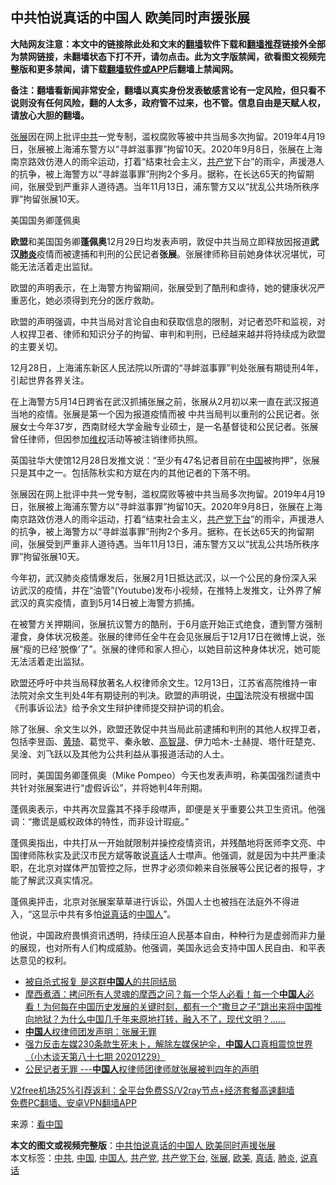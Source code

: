  <h2>中共怕说真话的中国人 欧美同时声援张展</h2> <p class="notice"><b>大陆网友注意：本文中的链接除此处和文末的<a href="https://github.com/bannedbook/fanqiang" >翻墙</a>软件下载和<a href="https://github.com/killgcd/justmysocks/blob/master/README.md">翻墙推荐</a>链接外全部为禁网链接，未翻墙状态下打不开，请勿点击。此为文字版禁闻，欲看图文视频完整版和更多禁闻，请下载<a href="https://github.com/bannedbook/fanqiang">翻墙软件或APP</a>后翻墙上禁闻网。</p><p>备注：翻墙看新闻非常安全，翻墙以真实身份发表敏感言论有一定风险，但只看不说则没有任何风险，翻的人太多，政府管不过来，也不管。信息自由是天赋人权，请放心大胆的翻墙。</b></p>  <div class="entry"> <p id="summary"><a href="https://www.bannedbook.org/bnews/tag/%e5%bc%a0%e5%b1%95/" class="st_tag internal_tag" rel="tag" title="标签 张展 下的日志">张展</a>因在网上批评<a href="https://www.bannedbook.org/bnews/tag/%e4%b8%ad%e5%85%b1/" class="st_tag internal_tag" rel="tag" title="标签 中共 下的日志">中共</a>一党专制，滥权腐败等被中共当局多次拘留。2019年4月19日，张展被上海浦东警方以“寻衅滋事罪”拘留10天。2020年9月8日，张展在上海南京路效仿港人的雨伞运动，打着“结束社会主义，<a href="https://www.bannedbook.org/bnews/tag/%e5%85%b1%e4%ba%a7%e5%85%9a/" class="st_tag internal_tag" rel="tag" title="标签 共产党 下的日志">共产党</a>下台”的雨伞，声援港人的抗争，被上海警方以“寻衅滋事罪”刑拘2个多月。据称，在长达65天的拘留期间，张展受到严重非人道待遇。当年11月13日，浦东警方又以“扰乱公共场所秩序罪”拘留张展10天。</p> <p id="conimg">美国国务卿蓬佩奥</p> <p><strong>欧盟</strong>和美国国务卿<strong>蓬佩奥</strong>12月29日均发表声明，敦促中共当局立即释放因报道<strong>武汉<a href="https://www.bannedbook.org/bnews/tag/%e8%82%ba%e7%82%8e/" class="st_tag internal_tag" rel="tag" title="标签 肺炎 下的日志">肺炎</a></strong>疫情而被逮捕和判刑的公民记者<strong>张展</strong>。张展律师称目前她身体状况堪忧，可能无法活着走出监狱。</p> <p>欧盟的声明表示，在上海警方拘留期间，张展受到了酷刑和虐待，她的健康状况严重恶化，她必须得到充分的医疗救助。</p>  <p>欧盟的声明强调，中共当局对言论自由和获取信息的限制，对记者恐吓和监视，对人权捍卫者、律师和知识分子的拘留、审判和判刑，已经越来越并将持续成为欧盟的主要关切。</p> <p>12月28日，上海浦东新区人民法院以所谓的“寻衅滋事罪”判处张展有期徒刑4年，引起世界各界关注。</p> <p>在上海警方5月14日跨省在武汉抓捕张展之前，张展从2月初以来一直在武汉报道当地的疫情。张展是第一个因为报道疫情而被 中共当局判以重刑的公民记者。张展女士今年37岁，西南财经大学金融专业硕士，是一名基督徒和公民记者。张展曾任律师，但因参加<span class='wp_keywordlink_affiliate'><a href="https://www.bannedbook.org/bnews/weiquan/" title="维权" target="_blank">维权</a></span>活动等被注销律师执照。</p> <p>英国驻华大使馆12月28日发推文说：“至少有47名记者目前在<span class='wp_keywordlink_affiliate'><a href="https://www.bannedbook.org/" title="中国" target="_blank">中国</a></span>被拘押”，张展只是其中之一。包括陈秋实和方斌在内的其他记者的下落不明。</p>  <p>张展因在网上批评中共一党专制，滥权腐败等被中共当局多次拘留。2019年4月19日，张展被上海浦东警方以“寻衅滋事罪”拘留10天。2020年9月8日，张展在上海南京路效仿港人的雨伞运动，打着“结束社会主义，<a href="https://www.bannedbook.org/bnews/tag/%e5%85%b1%e4%ba%a7%e5%85%9a%e4%b8%8b%e5%8f%b0/" class="st_tag internal_tag" rel="tag" title="标签 共产党下台 下的日志">共产党下台</a>”的雨伞，声援港人的抗争，被上海警方以“寻衅滋事罪”刑拘2个多月。据称，在长达65天的拘留期间，张展受到严重非人道待遇。当年11月13日，浦东警方又以“扰乱公共场所秩序罪”拘留张展10天。</p> <p>今年初，武汉肺炎疫情爆发后，张展2月1日抵达武汉，以一个公民的身份深入采访武汉的疫情，并在“油管”(Youtube)发布小视频，在推特上发推文，让外界了解武汉的真实疫情，直到5月14日被上海警方抓捕。</p> <p>在被警方关押期间，张展抗议警方的酷刑，于6月底开始正式绝食，遭到警方强制灌食，身体状况极差。张展的律师任全牛在会见张展后于12月17日在微博上说，张展“瘦的已经‘脱像’了”。张展的律师和家人担心，以她目前这种身体状况，她可能无法活着走出监狱。</p> <p>欧盟还呼吁中共当局释放著名人权律师余文生。12月13日，江苏省高院维持一审法院对余文生判处4年有期徒刑的判决。欧盟的声明说，<a href="https://www.bannedbook.org/bnews/tag/%E4%B8%AD%E5%9B%BD/" class="st_tag internal_tag" rel="tag" title="标签 中国 下的日志">中国</a>法院没有根据中国《刑事诉讼法》给予余文生辩护律师提交辩护词的机会。</p>  <p>除了张展、余文生以外，欧盟还敦促中共当局此前逮捕和判刑的其他人权捍卫者，包括李昱函、<span class='wp_keywordlink'><a href="https://www.bannedbook.org/forum10/topic200.html" title="黄琦" target="_blank">黄琦</a></span>、葛觉平、秦永敏、<span class='wp_keywordlink'><a href="https://www.bannedbook.org/forum10/topic379.html" title="高智晟" target="_blank">高智晟</a></span>、伊力哈木-土赫提、塔什旺楚克、吴淦、刘飞跃以及其他为公共利益从事报道活动的人士。</p> <p>同时，美国国务卿蓬佩奥（Mike Pompeo）今天也发表声明，称美国强烈谴责中共针对张展案进行“虚假诉讼”，并将她判4年刑期。</p> <p>蓬佩奥表示，中共再次显露其不择手段噤声，即便是关乎重要公共卫生资讯。他强调：“撒谎是威权政体的特性，而非设计瑕疵。”</p> <p>蓬佩奥指出，中共打从一开始就限制并操控疫情资讯，并残酷地将医师李文亮、中国律师陈秋实及武汉市民方斌等敢说<a href="https://www.bannedbook.org/bnews/tag/%E7%9C%9F%E8%AF%9D/" class="st_tag internal_tag" rel="tag" title="标签 真话 下的日志">真话</a>人士噤声。他强调，就是因为中共严重渎职，在北京对媒体严加管控之际，世界才必须仰赖来自张展等公民记者的报导，才能了解武汉真实情况。</p>  <p>蓬佩奥抨击，北京对张展案草草进行诉讼，外国人士也被挡在法庭外不得进入，“这显示中共有多怕<a href="https://www.bannedbook.org/bnews/tag/%E8%AF%B4%E7%9C%9F%E8%AF%9D/" class="st_tag internal_tag" rel="tag" title="标签 说真话 下的日志">说真话</a>的<a href="https://www.bannedbook.org/bnews/tag/%e4%b8%ad%e5%9b%bd%e4%ba%ba/" class="st_tag internal_tag" rel="tag" title="标签 中国人 下的日志">中国人</a>”。</p> <p>他说，中国政府畏惧资讯透明，持续压迫人民基本自由，种种行为是虚弱而非力量的展现，也对所有人们构成威胁。他强调，美国永远会支持中国人民自由、和平表达意见的权利。</p> <ul class='op-related-articles' title='相关阅读'> <li><a href='https://www.bannedbook.org/bnews/funmedia/20201230/1457598.html' target='_blank'>被自杀式报复 是这群<b>中国人</b>的共同结局</a></li> <li><a href='https://www.bannedbook.org/bnews/bannedvideo/20201230/1457459.html' target='_blank'>摩西煮酒：拷问所有人灵魂的摩西之问？每一个华人必看！每一个<b>中国人</b>必看！为何每在中国历史发展的关键时刻，都有一个“撒旦之子”跳出来将中国推向地狱？为什么中国几千年来原地打转，融入不了，现代文明？……</a></li> <li><a href='https://www.bannedbook.org/bnews/ssgc/20201230/1457453.html' target='_blank'><b>中国人</b>权律师团发声明：张展无罪</a></li> <li><a href='https://www.bannedbook.org/bnews/bannedvideo/20201229/1457322.html' target='_blank'>强力反击左媒230条款生死未卜，解除左媒保护伞，<b>中国人</b>口真相震惊世界（小木谈天第八十七期 20201229）</a></li> <li><a href='https://www.bannedbook.org/bnews/weiquan/20201229/1457180.html' target='_blank'>公民记者无罪 ---<b>中国人</b>权律师团律师就张展被判四年的声明</a></li> </ul> <p class="texttj"> <a href="https://github.com/bannedbook/fanqiang/wiki/V2ray%E6%9C%BA%E5%9C%BA" target="_blank">V2free机场25%引荐返利：全平台免费SS/V2ray节点+经济套餐高速翻墙</a><br/> <a href="https://github.com/bannedbook/fanqiang/wiki/%E7%A6%81%E9%97%BB%E7%BD%91%E5%AE%89%E5%8D%93%E7%BF%BB%E5%A2%99%E6%96%B0%E9%97%BBAPP" target="_blank">免费PC翻墙、安卓VPN翻墙APP</a></p><p> 来源：<span class='wp_keywordlink_affiliate'><a href="https://www.secretchina.com/" title="看中国" target="_blank">看中国</a></span> </p><a name='sharetosocial'></a>       <div><b>本文的图文或视频完整版</b>：<a href='https://www.bannedbook.org/bnews/comments/20201230/1457602.html'>中共怕说真话的中国人 欧美同时声援张展</a></div>  </div><!--END ENTRY--> <div class="postfooter"> <div>本文标签：<a href="https://www.bannedbook.org/bnews/tag/%e4%b8%ad%e5%85%b1/" rel="tag">中共</a>, <a href="https://www.bannedbook.org/bnews/tag/%E4%B8%AD%E5%9B%BD/" rel="tag">中国</a>, <a href="https://www.bannedbook.org/bnews/tag/%e4%b8%ad%e5%9b%bd%e4%ba%ba/" rel="tag">中国人</a>, <a href="https://www.bannedbook.org/bnews/tag/%e5%85%b1%e4%ba%a7%e5%85%9a/" rel="tag">共产党</a>, <a href="https://www.bannedbook.org/bnews/tag/%e5%85%b1%e4%ba%a7%e5%85%9a%e4%b8%8b%e5%8f%b0/" rel="tag">共产党下台</a>, <a href="https://www.bannedbook.org/bnews/tag/%e5%bc%a0%e5%b1%95/" rel="tag">张展</a>, <a href="https://www.bannedbook.org/bnews/tag/%e6%ac%a7%e7%be%8e/" rel="tag">欧美</a>, <a href="https://www.bannedbook.org/bnews/tag/%E7%9C%9F%E8%AF%9D/" rel="tag">真话</a>, <a href="https://www.bannedbook.org/bnews/tag/%e8%82%ba%e7%82%8e/" rel="tag">肺炎</a>, <a href="https://www.bannedbook.org/bnews/tag/%E8%AF%B4%E7%9C%9F%E8%AF%9D/" rel="tag">说真话</a></div>  </div><!--END POSTFOOTER--> 